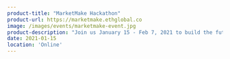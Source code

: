 ```yaml
---
product-title: "MarketMake Hackathon"
product-url: https://marketmake.ethglobal.co
image: /images/events/marketmake-event.jpg
product-description: "Join us January 15 - Feb 7, 2021 to build the future of finance with Aave and ETHGlobal"  
date: 2021-01-15
location: 'Online'
---
```

